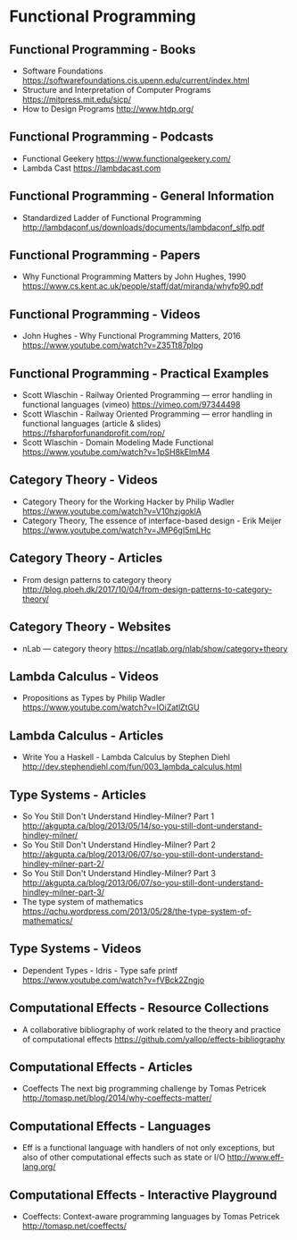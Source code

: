 # Functional Programming

## Functional Programming - Books

* Software Foundations
  https://softwarefoundations.cis.upenn.edu/current/index.html
* Structure and Interpretation of Computer Programs
  https://mitpress.mit.edu/sicp/
* How to Design Programs
  http://www.htdp.org/

## Functional Programming - Podcasts

* Functional Geekery
  https://www.functionalgeekery.com/
* Lambda Cast 
  https://lambdacast.com

## Functional Programming - General Information

* Standardized Ladder of Functional Programming
  http://lambdaconf.us/downloads/documents/lambdaconf_slfp.pdf

## Functional Programming - Papers

* Why Functional Programming Matters by John Hughes, 1990
  https://www.cs.kent.ac.uk/people/staff/dat/miranda/whyfp90.pdf

## Functional Programming - Videos

* John Hughes - Why Functional Programming Matters, 2016
  https://www.youtube.com/watch?v=Z35Tt87pIpg

## Functional Programming - Practical Examples

* Scott Wlaschin - Railway Oriented Programming — error handling in functional languages (vimeo)
  https://vimeo.com/97344498
* Scott Wlaschin - Railway Oriented Programming — error handling in functional languages (article & slides)
  https://fsharpforfunandprofit.com/rop/
* Scott Wlaschin - Domain Modeling Made Functional
  https://www.youtube.com/watch?v=1pSH8kElmM4

## Category Theory - Videos

* Category Theory for the Working Hacker by Philip Wadler
  https://www.youtube.com/watch?v=V10hzjgoklA
* Category Theory, The essence of interface-based design - Erik Meijer
  https://www.youtube.com/watch?v=JMP6gI5mLHc

## Category Theory - Articles

* From design patterns to category theory
  http://blog.ploeh.dk/2017/10/04/from-design-patterns-to-category-theory/

## Category Theory - Websites

* nLab — category theory
  https://ncatlab.org/nlab/show/category+theory

## Lambda Calculus - Videos

* Propositions as Types by Philip Wadler
  https://www.youtube.com/watch?v=IOiZatlZtGU

## Lambda Calculus - Articles

* Write You a Haskell - Lambda Calculus by Stephen Diehl
  http://dev.stephendiehl.com/fun/003_lambda_calculus.html

## Type Systems - Articles

* So You Still Don't Understand Hindley-Milner? Part 1
  http://akgupta.ca/blog/2013/05/14/so-you-still-dont-understand-hindley-milner/
* So You Still Don't Understand Hindley-Milner? Part 2
  http://akgupta.ca/blog/2013/06/07/so-you-still-dont-understand-hindley-milner-part-2/
* So You Still Don't Understand Hindley-Milner? Part 3
  http://akgupta.ca/blog/2013/06/07/so-you-still-dont-understand-hindley-milner-part-3/
* The type system of mathematics
  https://qchu.wordpress.com/2013/05/28/the-type-system-of-mathematics/

## Type Systems - Videos

* Dependent Types - Idris - Type safe printf
  https://www.youtube.com/watch?v=fVBck2Zngjo

## Computational Effects - Resource Collections

* A collaborative bibliography of work related to the theory and practice of computational effects
  https://github.com/yallop/effects-bibliography

## Computational Effects - Articles

* Coeffects The next big programming challenge by Tomas Petricek
  http://tomasp.net/blog/2014/why-coeffects-matter/

## Computational Effects - Languages

* Eff is a functional language with handlers of not only exceptions, but also of other computational effects such as state or I/O
  http://www.eff-lang.org/

## Computational Effects - Interactive Playground

* Coeffects: Context-aware programming languages by Tomas Petricek
  http://tomasp.net/coeffects/

